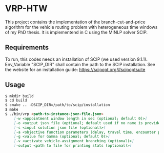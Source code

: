 # VRP-HTW

This project contains the implementation of the branch-cut-and-price algorithm for the vehicle routing problem with heterogeneous time windows of my PhD thesis.
It is implementend in C using the MINLP solver SCIP.


## Requirements

To run, this codes needs an installation of SCIP (we used version 9.1.1). Env_Variable "SCIP_DIR" shall contain the path to the SCIP installation.
See the website for an installation guide:
https://scipopt.org/#scipoptsuite



## Usage

```markdown
$ mkdir build
$ cd build
$ cmake .. -DSCIP_DIR=/path/to/scip/installation
$ make
$ ./bin/vrp <path-to-instance-json-file.json> 
    [-w <appointment window length in sec (optional; default 0)>] 
    [-o <output json file (optional; default used if no name is provided)>]
    [-s <input solution json file (optional)>]
    [-a <objective function parameters (delay, travel time, encounter probability) (default: 1, 0, 0) (mandatory) >]
    [-g <value for Gamma (optional; default 0)>]
    [-v <activate vehicle-assignment branching (optional)>]
    [-output <path to file for printing stats (optional)>]
```
